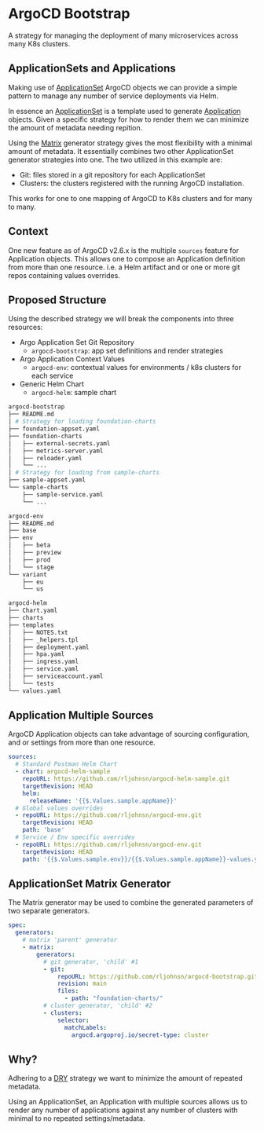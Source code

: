 # ArgoCD Bootstrap 

A strategy for managing the deployment of many microservices across many K8s clusters.

## ApplicationSets and Applications
Making use of [ApplicationSet](https://argo-cd.readthedocs.io/en/stable/operator-manual/applicationset/applicationset-specification/) ArgoCD objects we can provide a simple pattern to manage any number of service deployments via Helm.

In essence an [ApplicationSet](https://argo-cd.readthedocs.io/en/stable/operator-manual/applicationset/applicationset-specification/) is a template used to generate [Application](https://argo-cd.readthedocs.io/en/stable/user-guide/application-specification/) objects. Given a specific strategy for how to render them we can minimize the amount of metadata needing repition. 

Using the [Matrix](https://argo-cd.readthedocs.io/en/stable/operator-manual/applicationset/Generators-Matrix/) generator strategy gives the most flexibility with a minimal amount of metadata. It essentially combines two other ApplicationSet generator strategies into one. The two utilized in this example are:

* Git: files stored in a git repository for each ApplicationSet
* Clusters: the clusters registered with the running ArgoCD installation.

This works for one to one mapping of ArgoCD to K8s clusters and for many to many.

## Context

One new feature as of ArgoCD v2.6.x is the multiple `sources` feature for Application objects. This allows one to compose an Application definition from more than one resource. i.e. a Helm artifact and or one or more git repos containing values overrides.

## Proposed Structure

Using the described strategy we will break the components into three resources:

* Argo Application Set Git Repository
    * `argocd-bootstrap`: app set definitions and render strategies
* Argo Application Context Values
    * `argocd-env`: contextual values for environments / k8s clusters for each service
* Generic Helm Chart
    * `argocd-helm`: sample chart

```bash
argocd-bootstrap
├── README.md
│ # Strategy for loading foundation-charts
├── foundation-appset.yaml
├── foundation-charts
│   ├── external-secrets.yaml
│   ├── metrics-server.yaml
│   ├── reloader.yaml
│   └── ...
│ # Strategy for loading from sample-charts
├── sample-appset.yaml
└── sample-charts
    ├── sample-service.yaml
    └── ...

argocd-env
├── README.md
├── base
├── env
│   ├── beta
│   ├── preview
│   ├── prod
│   └── stage
└── variant
    ├── eu
    └── us

argocd-helm
├── Chart.yaml
├── charts
├── templates
│   ├── NOTES.txt
│   ├── _helpers.tpl
│   ├── deployment.yaml
│   ├── hpa.yaml
│   ├── ingress.yaml
│   ├── service.yaml
│   ├── serviceaccount.yaml
│   └── tests
└── values.yaml

```

## Application Multiple Sources
ArgoCD Application objects can take advantage of sourcing configuration, and or settings from more than one resource.

```yaml
sources:
  # Standard Postman Helm Chart
  - chart: argocd-helm-sample
    repoURL: https://github.com/rljohnsn/argocd-helm-sample.git
    targetRevision: HEAD 
    helm: 
      releaseName: '{{$.Values.sample.appName}}'
  # Global values overrides
  - repoURL: https://github.com/rljohnsn/argocd-env.git
    targetRevision: HEAD 
    path: 'base'
  # Service / Env specific overrides
  - repoURL: https://github.com/rljohnsn/argocd-env.git
    targetRevision: HEAD 
    path: '{{$.Values.sample.env}}/{{$.Values.sample.appName}}-values.yaml'


```

## ApplicationSet Matrix Generator

The Matrix generator may be used to combine the generated parameters of two separate generators.

```yaml
spec:
  generators:
    # matrix 'parent' generator
    - matrix:
        generators:
          # git generator, 'child' #1
          - git:
              repoURL: https://github.com/rljohnsn/argocd-bootstrap.git
              revision: main
              files:
                - path: "foundation-charts/"
          # cluster generator, 'child' #2
          - clusters:
              selector:
                matchLabels:
                  argocd.argoproj.io/secret-type: cluster

```

## Why?

Adhering to a [DRY](https://en.wikipedia.org/wiki/Don%27t_repeat_yourself) strategy we want to minimize the amount of repeated metadata. 

Using an ApplicationSet, an Application with multiple sources allows us to render any number of applications against any number of clusters with minimal to no repeated settings/metadata.
